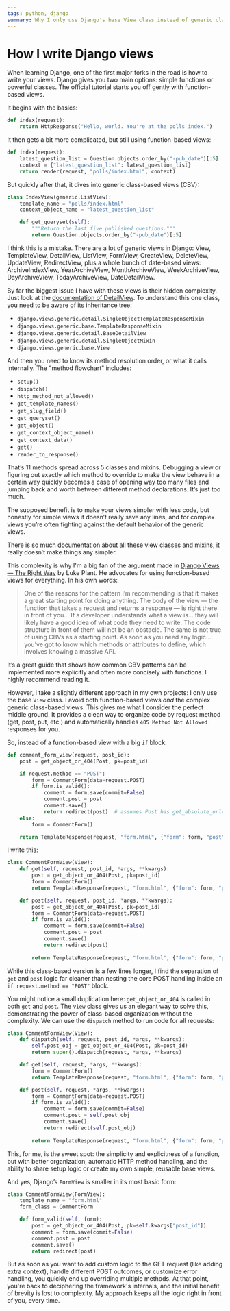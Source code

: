 ```yaml
---
tags: python, django
summary: Why I only use Django's base View class instead of generic class-based views or function-based views.
---
```


# How I write Django views

When learning Django, one of the first major forks in the road is how to write your views. Django gives you two main options: simple functions or powerful classes. The official tutorial starts you off gently with function-based views.

It begins with the basics:

```python
def index(request):
    return HttpResponse("Hello, world. You're at the polls index.")
```

It then gets a bit more complicated, but still using function-based views:

```python
def index(request):
    latest_question_list = Question.objects.order_by("-pub_date")[:5]
    context = {"latest_question_list": latest_question_list}
    return render(request, "polls/index.html", context)
```

But quickly after that, it dives into generic class-based views (CBV):

```python
class IndexView(generic.ListView):
    template_name = "polls/index.html"
    context_object_name = "latest_question_list"

    def get_queryset(self):
        """Return the last five published questions."""
        return Question.objects.order_by("-pub_date")[:5]
```

I think this is a mistake. There are a lot of generic views in Django: View, TemplateView, DetailView, ListView, FormView, CreateView, DeleteView, UpdateView, RedirectView, plus a whole bunch of date-based views: ArchiveIndexView, YearArchiveView, MonthArchiveView, WeekArchiveView, DayArchiveView, TodayArchiveView, DateDetailView.

By far the biggest issue I have with these views is their hidden complexity. Just look at the [documentation of DetailView](https://docs.djangoproject.com/en/5.2/ref/class-based-views/generic-display/#detailview). To understand this one class, you need to be aware of its inheritance tree:

- `django.views.generic.detail.SingleObjectTemplateResponseMixin`
- `django.views.generic.base.TemplateResponseMixin`
- `django.views.generic.detail.BaseDetailView`
- `django.views.generic.detail.SingleObjectMixin`
- `django.views.generic.base.View`

And then you need to know its method resolution order, or what it calls internally. The "method flowchart" includes:

- `setup()`
- `dispatch()`
- `http_method_not_allowed()`
- `get_template_names()`
- `get_slug_field()`
- `get_queryset()`
- `get_object()`
- `get_context_object_name()`
- `get_context_data()`
- `get()`
- `render_to_response()`

That’s 11 methods spread across 5 classes and mixins. Debugging a view or figuring out exactly which method to override to make the view behave in a certain way quickly becomes a case of opening way too many files and jumping back and worth between different method declarations. It’s just too much.

The supposed benefit is to make your views simpler with less code, but honestly for simple views it doesn’t really save any lines, and for complex views you’re often fighting against the default behavior of the generic views.

There is [so](https://docs.djangoproject.com/en/5.2/topics/class-based-views/generic-display/) [much](https://docs.djangoproject.com/en/5.2/topics/class-based-views/generic-editing/) [documentation](https://docs.djangoproject.com/en/5.2/topics/class-based-views/mixins/) [about](https://docs.djangoproject.com/en/5.2/ref/class-based-views/flattened-index/) all these view classes and mixins, it really doesn’t make things any simpler.

This complexity is why I'm a big fan of the argument made in [Django Views — The Right Way](https://spookylukey.github.io/django-views-the-right-way/) by Luke Plant. He advocates for using function-based views for everything. In his own words:

> One of the reasons for the pattern I’m recommending is that it makes a great starting point for doing anything. The body of the view — the function that takes a request and returns a response — is right there in front of you... If a developer understands what a view is... they will likely have a good idea of what code they need to write. The code structure in front of them will not be an obstacle. The same is not true of using CBVs as a starting point. As soon as you need any logic... you’ve got to know which methods or attributes to define, which involves knowing a massive API.

It’s a great guide that shows how common CBV patterns can be implemented more explicitly and often more concisely with functions. I highly recommend reading it.

However, I take a slightly different approach in my own projects: I only use the base `View` class. I avoid both function-based views *and* the complex generic class-based views. This gives me what I consider the perfect middle ground. It provides a clean way to organize code by request method (get, post, put, etc.) and automatically handles `405 Method Not Allowed` responses for you.

So, instead of a function-based view with a big `if` block:

```python
def comment_form_view(request, post_id):
    post = get_object_or_404(Post, pk=post_id)

    if request.method == "POST":
        form = CommentForm(data=request.POST)
        if form.is_valid():
            comment = form.save(commit=False)
            comment.post = post
            comment.save()
            return redirect(post)  # assumes Post has get_absolute_url()
    else:
        form = CommentForm()

    return TemplateResponse(request, "form.html", {"form": form, "post": post})
```

I write this:

```python
class CommentFormView(View):
    def get(self, request, post_id, *args, **kwargs):
        post = get_object_or_404(Post, pk=post_id)
        form = CommentForm()
        return TemplateResponse(request, "form.html", {"form": form, "post": post})

    def post(self, request, post_id, *args, **kwargs):
        post = get_object_or_404(Post, pk=post_id)
        form = CommentForm(data=request.POST)
        if form.is_valid():
            comment = form.save(commit=False)
            comment.post = post
            comment.save()
            return redirect(post)
        
        return TemplateResponse(request, "form.html", {"form": form, "post": post})
```

While this class-based version is a few lines longer, I find the separation of `get` and `post` logic far cleaner than nesting the core POST handling inside an `if request.method == "POST"` block.

You might notice a small duplication here: `get_object_or_404` is called in both `get` and `post`. The `View` class gives us an elegant way to solve this, demonstrating the power of class-based organization without the complexity. We can use the `dispatch` method to run code for all requests:

```python
class CommentFormView(View):
    def dispatch(self, request, post_id, *args, **kwargs):
        self.post_obj = get_object_or_404(Post, pk=post_id)
        return super().dispatch(request, *args, **kwargs)

    def get(self, request, *args, **kwargs):
        form = CommentForm()
        return TemplateResponse(request, "form.html", {"form": form, "post": self.post_obj})

    def post(self, request, *args, **kwargs):
        form = CommentForm(data=request.POST)
        if form.is_valid():
            comment = form.save(commit=False)
            comment.post = self.post_obj
            comment.save()
            return redirect(self.post_obj)
        
        return TemplateResponse(request, "form.html", {"form": form, "post": self.post_obj})
```

This, for me, is the sweet spot: the simplicity and explicitness of a function, but with better organization, automatic HTTP method handling, and the ability to share setup logic or create my own simple, reusable base views.

And yes, Django’s `FormView` is smaller in its most basic form:

```python
class CommentFormView(FormView):
    template_name = "form.html"
    form_class = CommentForm

    def form_valid(self, form):
        post = get_object_or_404(Post, pk=self.kwargs["post_id"])
        comment = form.save(commit=False)
        comment.post = post
        comment.save()
        return redirect(post)
```

But as soon as you want to add custom logic to the GET request (like adding extra context), handle different POST outcomes, or customize error handling, you quickly end up overriding multiple methods. At that point, you're back to deciphering the framework's internals, and the initial benefit of brevity is lost to complexity. My approach keeps all the logic right in front of you, every time.